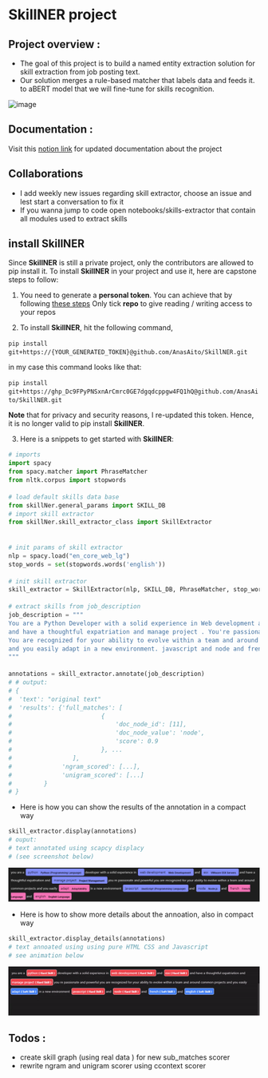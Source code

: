 # SkillNER project

## Project overview : 
- The goal of this project is to build a named entity extraction solution for skill extraction from job posting text.
- Our solution merges a rule-based matcher that labels data and feeds it. to aBERT model that we will fine-tune for skills recognition.

![image](https://user-images.githubusercontent.com/56308112/128958594-79813e72-b688-4a9a-9267-324f098d4b0c.png)


## Documentation : 
Visit this [notion link](https://sudsy-dill-008.notion.site/f6596c10b49545d5a740e0ecc21a5a46?v=801ba1af94a0484d8af732347c211fb0) for updated documentation about the project 


## Collaborations 
- I add weekly new issues regarding skill extractor, choose an issue and lest start a conversation to fix it 
- If you wanna jump to code open notebooks/skills-extractor that contain all modules used to extract skills 

## install SkillNER
Since **SkillNER** is still a private project, only the contributors are allowed to pip install it. To install **SkillNER** in your project and use it, here are capstone steps to follow:

1. You need to generate a **personal token**. You can achieve that by following [these steps](https://docs.github.com/en/github/authenticating-to-github/keeping-your-account-and-data-secure/creating-a-personal-access-token)
Only tick **repo** to give reading / writing access to your repos


2. To install **SkillNER**, hit the following command,


`pip install git+https://{YOUR_GENERATED_TOKEN}@github.com/AnasAito/SkillNER.git`


in my case this command looks like that:


`pip install git+https://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@github.com/AnasAito/SkillNER.git`


**Note** that for privacy and security reasons, I re-updated this token. Hence, it is no longer valid to pip install **SkillNER**.


3. Here is a snippets to get started with **SkillNER**:

```python
# imports
import spacy
from spacy.matcher import PhraseMatcher
from nltk.corpus import stopwords

# load default skills data base
from skillNer.general_params import SKILL_DB
# import skill extractor
from skillNer.skill_extractor_class import SkillExtractor


# init params of skill extractor
nlp = spacy.load("en_core_web_lg")
stop_words = set(stopwords.words('english'))

# init skill extractor
skill_extractor = SkillExtractor(nlp, SKILL_DB, PhraseMatcher, stop_words)

# extract skills from job_description
job_description = """
You are a Python Developer with a solid experience in Web development and  esx
and have a thoughtful expatriation and manage project . You're passionate and powerful.
You are recognized for your ability to evolve within a team and around common projects
and you easily adapt in a new environment. javascript and node and french and english
"""

annotations = skill_extractor.annotate(job_description)
# # output:
# {
#  'text': "original text"
#  'results': {'full_matches': [
#                         {
#                             'doc_node_id': [11],
#                             'doc_node_value': 'node',
#                             'score': 0.9
#                         }, ...
#                 ],
#              'ngram_scored': [...],
#              'unigram_scored': [...]
#         }
# }
```

- Here is how you can show the results of the annotation in a compact way
```python
skill_extractor.display(annotations)
# ouput:
# text annotated using scapcy displacy 
# (see screenshot below)
```

<img src="screenshots/annotated_text.png" alt="output of skill_extractor.display(annotations)">


- Here is how to show more details about the annoation, also in compact way

```python
skill_extractor.display_details(annotations)
# text annoated using using pure HTML CSS and Javascript 
# see animation below
```

<img src="screenshots/gif_visualizer.gif" alt="animation of skill_extractor.display_details(annotations)">


##  Todos :
- create skill graph (using real data ) for new sub_matches scorer 
- rewrite ngram and unigram scorer using ccontext scorer 
